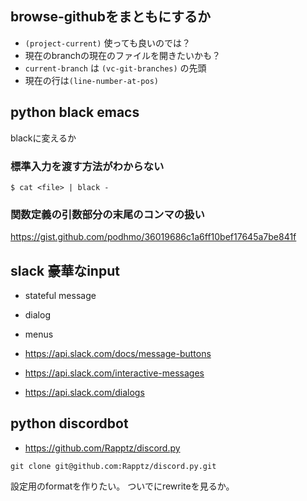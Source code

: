 ## browse-githubをまともにするか

- `(project-current)` 使っても良いのでは？
- 現在のbranchの現在のファイルを開きたいかも？
- `current-branch` は `(vc-git-branches)` の先頭
- 現在の行は`(line-number-at-pos)`

## python black emacs

blackに変えるか

### 標準入力を渡す方法がわからない

```
$ cat <file> | black -
```

### 関数定義の引数部分の末尾のコンマの扱い

https://gist.github.com/podhmo/36019686c1a6ff10bef17645a7be841f

## slack 豪華なinput

- stateful message
- dialog
- menus

- https://api.slack.com/docs/message-buttons
- https://api.slack.com/interactive-messages
- https://api.slack.com/dialogs

## python discordbot

- https://github.com/Rapptz/discord.py

```
git clone git@github.com:Rapptz/discord.py.git
```

設定用のformatを作りたい。
ついでにrewriteを見るか。

